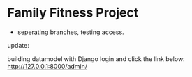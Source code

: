 # Family Fitness Project #

* seperating branches, testing access.

update:

building datamodel with Django
login and click the link below:
http://127.0.0.1:8000/admin/